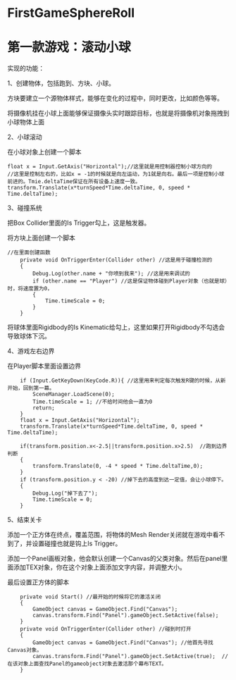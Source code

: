 # FirstGameSphereRoll
 
# 第一款游戏：滚动小球

实现的功能：

1、创建物体，包括跑到、方块、小球。

方块要建立一个源物体样式，能够在变化的过程中，同时更改，比如颜色等等。

将摄像机挂在小球上面能够保证摄像头实时跟踪目标，也就是将摄像机对象拖拽到小球物体上面

2、小球滚动

在小球对象上创建一个脚本

```
float x = Input.GetAxis("Horizontal");//这里就是用控制器控制小球方向的
//这里是控制左右的，比如x = -1的时候就是向左运动，为1就是向右。最后一项是控制小球前进的。Tmie.deltaTime保证在所有设备上速度一致。
transform.Translate(x*turnSpeed*Time.deltaTime, 0, speed * Time.deltaTime);
```

3、碰撞系统

把Box Collider里面的Is Trigger勾上，这是触发器。

将方块上面创建一个脚本

```
//在里面创建函数
    private void OnTriggerEnter(Collider other) //这是用于碰撞检测的
    {
        Debug.Log(other.name + "你喷到我来"); //这是用来调试的
        if (other.name == "Player") //这是保证物体碰到Player对象（也就是球）时，将速度置为0，
        {
            Time.timeScale = 0;
        }
    }
```

将球体里面Rigidbody的Is Kinematic给勾上，这里如果打开Rigidbody不勾选会导致球体下沉。

4、游戏左右边界

在Player脚本里面设置边界

```
    if (Input.GetKeyDown(KeyCode.R)){ //这里用来判定每次触发R键的时候，从新开始，回到第一幕。
        SceneManager.LoadScene(0);
        Time.timeScale = 1; //不给时间他会一直为0
        return;
    }
    float x = Input.GetAxis("Horizontal");
    transform.Translate(x*turnSpeed*Time.deltaTime, 0, speed * Time.deltaTime);

    if(transform.position.x<-2.5||transform.position.x>2.5)  //跑到边界判断
    {
        transform.Translate(0, -4 * speed * Time.deltaTime,0);
    }
    if (transform.position.y < -20) //掉下去的高度到达一定值，会让小球停下。
    {
        Debug.Log("掉下去了");
        Time.timeScale = 0;
    }
```

5、结束关卡

添加一个正方体在终点，覆盖范围，将物体的Mesh Render关闭就在游戏中看不到了，并设置碰撞也就是钩上Is Trigger。

添加一个Panel画板对象，他会默认创建一个Canvas的父类对象。然后在panel里面添加TEX对象，你在这个对象上面添加文字内容，并调整大小。

最后设置正方体的脚本

```
    private void Start() //最开始的时候将它的激活关闭
    {
        GameObject canvas = GameObject.Find("Canvas");
        canvas.transform.Find("Panel").gameObject.SetActive(false); 
    }
    private void OnTriggerEnter(Collider other) //碰到时打开
    {
        GameObject canvas = GameObject.Find("Canvas"); //他首先寻找Canvas对象。
        canvas.transform.Find("Panel").gameObject.SetActive(true);  //在该对象上面查找Panel的gameobject对象去激活那个幕布TEXT。
    }
```

